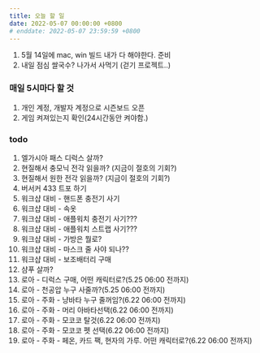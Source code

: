 ```yaml
---
title: 오늘 할 일
date: 2022-05-07 00:00:00 +0800
# enddate: 2022-05-07 23:59:59 +0800
---
```


1. 5월 14일에 mac, win 빌드 내가 다 해야한다. 준비
2. 내일 점심 쌀국수? 나가서 사먹기 (걷기 프로젝트..)

### 매일 5시마다 할 것
1. 개인 계정, 개발자 계정으로 시즌보드 오픈
2. 게임 켜져있는지 확인(24시간동안 켜야함.)

### todo
1. 엘가시아 패스 디럭스 살까?
2. 현질해서 충모닉 전각 읽을까? (지금이 절호의 기회?)
3. 현질해서 원한 전각 읽을까? (지금이 절호의 기회?)
4. 버서커 433 트포 하기
5. 워크샵 대비 - 핸드폰 충전기 사기
6. 워크샵 대비 - 속옷
7. 워크샵 대비 - 애플워치 충전기 사기???
8. 워크샵 대비 - 애플워치 스트랩 사기???
9. 워크샵 대비 - 가방은 뭘로?
10. 워크샵 대비 - 마스크 줄 사야 되나??
11. 워크샵 대비 - 보조배터리 구매
12. 샴푸 살까?
13. 로아 - 디럭스 구매, 어떤 캐릭터로?(5.25 06:00 전까지)
14. 로아 - 천공압 누구 사줄까?(5.25 06:00 전까지)
15. 로아 - 주화 - 냥바타 누구 줄꺼임?(6.22 06:00 전까지)
16. 로아 - 주화 - 머리 아바타선택(6.22 06:00 전까지)
17. 로아 - 주화 - 모코코 탈것(6.22 06:00 전까지)
18. 로아 - 주화 - 모코코 펫 선택(6.22 06:00 전까지)
19. 로아 - 주화 - 페온, 카드 팩, 현자의 가루. 어떤 캐릭터로?(6.22 06:00 전까지)
